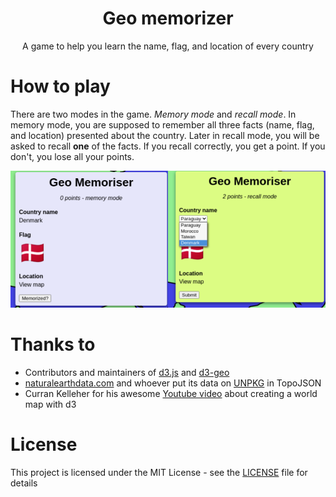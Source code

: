 <h1 align="center">Geo memorizer</h1>
<p align="center">A game to help you learn the name, flag, and location of every country</p>

# How to play

There are two modes in the game. _Memory mode_ and _recall mode_. In memory mode, you are supposed to remember all three facts (name, flag, and location) presented about the country. Later in recall mode, you will be asked to recall **one** of the facts. If you recall correctly, you get a point. If you don't, you lose all your points.

![modes](./modes-preview.png)

# Thanks to

- Contributors and maintainers of [d3.js](https://github.com/d3/d3) and [d3-geo](https://github.com/d3/d3-geo)
- [naturalearthdata.com](https://www.naturalearthdata.com/) and whoever put its data on [UNPKG](https://unpkg.com/browse/world-atlas@2.0.2/README.md) in TopoJSON
- Curran Kelleher for his awesome [Youtube video](https://www.youtube.com/watch?v=Qw6uAg3EO64) about creating a world map with d3

# License

This project is licensed under the MIT License - see the [LICENSE](LICENSE) file for details

